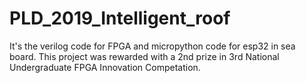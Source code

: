 # PLD_2019_Intelligent_roof
It's the verilog code for FPGA and micropython code for esp32 in sea board. This project was rewarded with a 2nd prize in 3rd National Undergraduate FPGA Innovation Competation.
